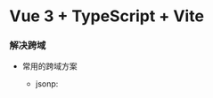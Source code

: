 # Vue 3 + TypeScript + Vite

### 解决跨域

- 常用的跨域方案

  - jsonp: <script> 不受同源策略限制
  - 跨源域资源共享 CORS: 允许Web应用服务器进行跨源访问控制
  - 使用不同的源变成同源

### 反向代理

- 代理: 请求转发

### rem 适配方案

- px 转 rem
  rem(css属性) = px(css属性)/px(body的fontSize)

### post-css

- css 转换工具
  - autoprefixer: 自动管理 css 属性的浏览器前缀
  - postcss-pxtorem: px 转换为 rem

### BEM 命名规范

- BEM是块(block)、元素(element)、修饰符(modifier)的简写
  - `-` 中划线: 仅作为连字符使用, 表示某个块或者某个子元素的多单词之间的连接记号
  - `__` 双下划线: 双下划线用来连接块和块的子元素
  - `--` 双中划线: 双中划线用来描述一个块或者块的子元素的一种状态

```hash
<script setup lang="ts">
const emits = defineEmits<{
  (evt: 'update:modelValue', value: string): void
  (evt: 'change'): void
}>()

// ⬇️ Vue 3.3 之后
const emits = defineEmits<{
  'update:modelValue': [value: string],
  'change': []
}>()
</script>
```

### 解决以下问题

JSX 元素隐式具有类型 "any"，因为不存在接口 "JSX.IntrinsicElements"。

- 方法一:

```hash
{
  "compilerOptions": {
    "noImplicitAny": false,
  }
}
```

- 方法二: (推荐)

```hash
// xxx.d.ts
import { VNode } from 'vue';

declare type VueNode = VNode;
declare global {
  namespace JSX {
    interface IntrinsicElements {
      [elem: string]: unknown;
    }
  }
}
```
